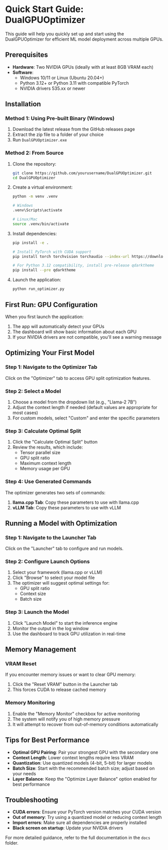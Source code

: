 # Quick Start Guide: DualGPUOptimizer

This guide will help you quickly set up and start using the DualGPUOptimizer for efficient ML model deployment across multiple GPUs.

## Prerequisites

- **Hardware**: Two NVIDIA GPUs (ideally with at least 8GB VRAM each)
- **Software**:
  - Windows 10/11 or Linux (Ubuntu 20.04+)
  - Python 3.12+ or Python 3.11 with compatible PyTorch
  - NVIDIA drivers 535.xx or newer

## Installation

### Method 1: Using Pre-built Binary (Windows)

1. Download the latest release from the GitHub releases page
2. Extract the zip file to a folder of your choice
3. Run `DualGPUOptimizer.exe`

### Method 2: From Source

1. Clone the repository:

   ```bash
   git clone https://github.com/yourusername/DualGPUOptimizer.git
   cd DualGPUOptimizer
   ```

2. Create a virtual environment:

   ```bash
   python -m venv .venv

   # Windows
   .venv\Scripts\activate

   # Linux/Mac
   source .venv/bin/activate
   ```

3. Install dependencies:

   ```bash
   pip install -e .

   # Install PyTorch with CUDA support
   pip install torch torchvision torchaudio --index-url https://download.pytorch.org/whl/cu121

   # For Python 3.12 compatibility, install pre-release qdarktheme
   pip install --pre qdarktheme
   ```

4. Launch the application:
   ```bash
   python run_optimizer.py
   ```

## First Run: GPU Configuration

When you first launch the application:

1. The app will automatically detect your GPUs
2. The dashboard will show basic information about each GPU
3. If your NVIDIA drivers are not compatible, you'll see a warning message

## Optimizing Your First Model

### Step 1: Navigate to the Optimizer Tab

Click on the "Optimizer" tab to access GPU split optimization features.

### Step 2: Select a Model

1. Choose a model from the dropdown list (e.g., "Llama-2 7B")
2. Adjust the context length if needed (default values are appropriate for most cases)
3. For custom models, select "Custom" and enter the specific parameters

### Step 3: Calculate Optimal Split

1. Click the "Calculate Optimal Split" button
2. Review the results, which include:
   - Tensor parallel size
   - GPU split ratio
   - Maximum context length
   - Memory usage per GPU

### Step 4: Use Generated Commands

The optimizer generates two sets of commands:

1. **llama.cpp Tab**: Copy these parameters to use with llama.cpp
2. **vLLM Tab**: Copy these parameters to use with vLLM

## Running a Model with Optimization

### Step 1: Navigate to the Launcher Tab

Click on the "Launcher" tab to configure and run models.

### Step 2: Configure Launch Options

1. Select your framework (llama.cpp or vLLM)
2. Click "Browse" to select your model file
3. The optimizer will suggest optimal settings for:
   - GPU split ratio
   - Context size
   - Batch size

### Step 3: Launch the Model

1. Click "Launch Model" to start the inference engine
2. Monitor the output in the log window
3. Use the dashboard to track GPU utilization in real-time

## Memory Management

### VRAM Reset

If you encounter memory issues or want to clear GPU memory:

1. Click the "Reset VRAM" button in the Launcher tab
2. This forces CUDA to release cached memory

### Memory Monitoring

1. Enable the "Memory Monitor" checkbox for active monitoring
2. The system will notify you of high memory pressure
3. It will attempt to recover from out-of-memory conditions automatically

## Tips for Best Performance

- **Optimal GPU Pairing**: Pair your strongest GPU with the secondary one
- **Context Length**: Lower context lengths require less VRAM
- **Quantization**: Use quantized models (4-bit, 5-bit) for larger models
- **Batch Size**: Start with the recommended batch size; adjust based on your needs
- **Layer Balance**: Keep the "Optimize Layer Balance" option enabled for best performance

## Troubleshooting

- **CUDA errors**: Ensure your PyTorch version matches your CUDA version
- **Out of memory**: Try using a quantized model or reducing context length
- **Import errors**: Make sure all dependencies are properly installed
- **Black screen on startup**: Update your NVIDIA drivers

For more detailed guidance, refer to the full documentation in the `docs` folder.
